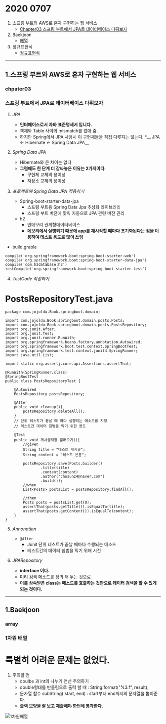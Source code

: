# 2020 0707


1. 스프링 부트와 AWS로 혼자 구현하는 웹 서비스 
	* [Chapter03 스프링 부트에서 JPA로 데이터베이스 다뤄보자](#chpater03)
2. Baekjoon
	* [배열](#array)
3. 정규표현식
	* [정규표현식](#regular-expression)

---

1.스프링 부트와 AWS로 혼자 구현하는 웹 서비스
----

### chpater03
### 스프링 부트에서 JPA로 데이터베이스 다뤄보자

1. _JPA_
	* __인터페이스로서 자바 표준명세서 입니다.__
	* 객체와 Table 사이의 mismatch를 없애 줌.
	* 하지만 Spring에서 JPA 사용시 이 구현체들을 직접 다루지는 않는다.
	*__ JPA <- Hibernate <- Spring Data JPA__

2. _Spring Data JPA_
	* Hibernate와 큰 차이는 없다
	* __그럼에도 한 단계 더 감싸놓은 이유는 2가지이다.__
		+ 구현체 교체의 용이성
		+ 저장소 교체의 용이성

3. _프로젝트에 Spring Data JPA 적용하기_
	* Spring-boot-starter-data-jpa
		+ 스프링 부트용 Spring Data Jpa 추상화 라이브러리
		+ 스프링 부트 버전에 맞춰 자동으로 JPA 관련 버전 관리
	* h2
		+ 인메모리 관계형데이터베이스
		+ __메모리에서 실행되기 때문에 app를 재시작할 때마다 초기화된다는 점을 이용하여 테스트 용도로 많이 쓰임__
* build.grable
```
compile('org.springframework.boot:spring-boot-starter-web')
compile('org.springframework.boot:spring-boot-starter-data-jpa')
compile('com.h2database:h2')
testCompile('org.springframework.boot:spring-boot-starter-test')
```

4. _TestCode 작성하기_
# PostsRepositoryTest.java
```
package com.jojoldu.Book.springboot.domain;

import com.jojoldu.Book.springboot.domain.posts.Posts;
import com.jojoldu.Book.springboot.domain.posts.PostsRepository;
import org.junit.After;
import org.junit.Test;
import org.junit.runner.RunWith;
import org.springframework.beans.factory.annotation.Autowired;
import org.springframework.boot.test.context.SpringBootTest;
import org.springframework.test.context.junit4.SpringRunner;
import java.util.List;

import static org.assertj.core.api.Assertions.assertThat;

@RunWith(SpringRunner.class)
@SpringBootTest
public class PostsRepositoryTest {

    @Autowired
    PostsRepository postsRepository;

    @After
    public void cleanup(){
        postsRepository.deleteAll();
    }
    // 단위 테스트가 끝날 때 마다 실행되는 메소드를 지정
    // 테스트간 데이터 침범을 막기 위한 용도 

    @Test
    public void 게시글저장_불러오기(){
        //given
        String title = "테스트 게시글";
        String content = "테스트 본문";
	
        postsRepository.save(Posts.builder()
                .title(title)
                .content(content)
                .author("chosunz4@naver.com")
                .build());
        //when
        List<Posts> postsList = postsRepository.findAll();

        //then
        Posts posts = postsList.get(0);
        assertThat(posts.getTitle()).isEqualTo(title);
        assertThat(posts.getContent()).isEqualTo(content);
    }
}

```

5. _Annonation_
	* `@After`
		+ Junit 단위 테스트가 끝날 때마다 수행되는 메소드
		+ 테스트간의 데이터 침범을 막기 위해 시전

6. _JPARepository_
	* __interface 이다.__
	* 미리 검색 메소드를 정의 해 두는 것으로
	* __이를 상속받은 class는 메소드를 호출하는 것만으로 데이터 검색을 할 수 있게 되는 것이다.__
	
---

1.Baekjoon
----

### array
### 1차원 배열

# 특별히 어려운 문제는 없었다.

1. 주의할 점
	* doulbe 과 int의 나누기 연산 주의하기
	* double형태를 반올림으로 출력 할 때 : String.format("%3.f", result);
	* 문자열 함수 subString( start, end) : start부터 end까지의 문자열을 뽑아준다.
	* __출력 모양을 잘 보고 제출해야 한번에 통과한다.__

![1차원배열](https://user-images.githubusercontent.com/52272332/86914826-e9633880-c15b-11ea-9453-303dcbd2c5d1.JPG)
